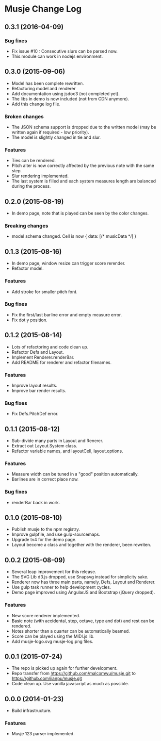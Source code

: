 # Musje Change Log

## 0.3.1 (2016-04-09)

### Bug fixes

- Fix issue #10 : Consecutive slurs can be parsed now.
- This module can work in nodejs environment.


## 0.3.0 (2015-09-06)

- Model has been complete rewritten.
- Refactoring model and renderer
- Add documentation using jsdoc3 (not completed yet).
- The libs in demo is now included (not from CDN anymore).
- Add this change log file.

### Broken changes

- The JSON schema support is dropped due to the written model (may be written again if required - low priority).
- The model is slightly changed in tie and slur.

### Features

- Ties can be rendered.
- Pitch alter is now correctly affected by the previous note with the same step.
- Slur rendering implemented.
- The last system is filled and each system measures length are balanced
  during the process.


## 0.2.0 (2015-08-19)

- In demo page, note that is played can be seen by the color changes.

### Breaking changes

- model schema changed. Cell is now { data: [/* musicData */] }


## 0.1.3 (2015-08-16)

- In demo page, window resize can trigger score rerender.
- Refactor model.

### Features

- Add stroke for smaller pitch font.

### Bug fixes

- Fix the first/last barline error and empty measure error.
- Fix dot y position.


## 0.1.2 (2015-08-14)

- Lots of refactoring and code clean up.
- Refactor Defs and Layout.
- Implement Renderer.renderBar.
- Add README for renderer and refactor filenames.

### Features

- Improve layout results.
- Improve bar render results.

### Bug fixes

- Fix Defs.PitchDef error.


## 0.1.1 (2015-08-12)

- Sub-divide many parts in Layout and Renerer.
- Extract out Layout.System class.
- Refactor variable names, and layoutCell, layout.options.

### Features

- Measure width can be tuned in a "good" position automatically.
- Barlines are in correct place now.

### Bug fixes

- renderBar back in work.


## 0.1.0 (2015-08-10)

- Publish musje to the npm registry.
- Improve gulpfile, and use gulp-sourcemaps.
- Upgrade tv4 for the demo page.
- Layout become a class and together with the renderer, been rewriten.


## 0.0.2 (2015-08-09)

- Several leap improvement for this release.
- The SVG Lib d3.js dropped, use Snapsvg instead for simplicity sake.
- Renderer now has three main parts, namely, Defs, Layout and Renderer.
- Use gulp task runner to help development cycles.
- Demo page improved using AngularJS and Bootstrap (jQuery dropped).

### Features

- New score renderer implemented.
- Basic note (with accidental, step, octave, type and dot)
  and rest can be rendered.
- Notes shorter than a quarter can be automatically beamed.
- Score can be played using the MIDI.js lib.
- Add musje-logo.svg musje-log.png files.


## 0.0.1 (2015-07-24)

- The repo is picked up again for further development.
- Repo transfer from https://github.com/malcomwu/musje.git
  to https://github.com/jianpu/musje.git
- Code clean up. Use vanilla javascript as much as possible.


## 0.0.0 (2014-01-23)

- Build infrastructure.

### Features

- Musje 123 parser implemented.
